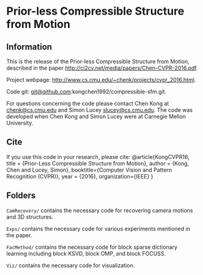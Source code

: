 # Prior-less Compressible Structure from Motion
## Information
This is the release of the Prior-less Compressible Structure from Motion, described in the paper http://ci2cv.net/media/papers/Chen-CVPR-2016.pdf.

Project webpage: http://www.cs.cmu.edu/~chenk/projects/cvpr_2016.html.

Code git: git@github.com:kongchen1992/compressible-sfm.git.

For questions concerning the code please contact Chen Kong at <chenk@cs.cmu.edu> and Simon Lucey <slucey@cs.cmu.edu>.
The code was developed when Chen Kong and Simon Lucey were at Carnegie Mellon University.

## Cite
If you use this code in your research, please cite:
@article{KongCVPR16, 
  title = {Prior-Less Compressible Structure from Motion},
  author = {Kong, Chen and Lucey, Simon},
  booktitle={Computer Vision and Pattern Recognition (CVPR)},
  year = {2016},
  organization={IEEE}
}

## Folders
`CamRecovery/` contains the necessary code for recovering camera motions and 3D structures.

`Exps/` contains the necessary code for various experiments mentioned in the paper.

`FacMethod/` contains the necessary code for block sparse dictionary learning including block KSVD, block OMP, and block FOCUSS.

`Viz/` contains the necessary code for visualization.
